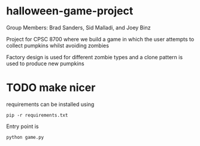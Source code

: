 # halloween-game-project

Group Members: Brad Sanders, Sid Malladi, and Joey Binz

Project for CPSC 8700 where we build a game in which the user attempts to collect pumpkins whilst avoiding zombies

Factory design is used for different zombie types and a clone pattern is used to produce new pumpkins

# TODO make nicer 

requirements can be installed using 

    pip -r requirements.txt

Entry point is 

    python game.py